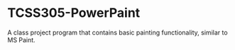 TCSS305-PowerPaint
==================

A class project program that contains basic painting functionality, similar to MS Paint.
